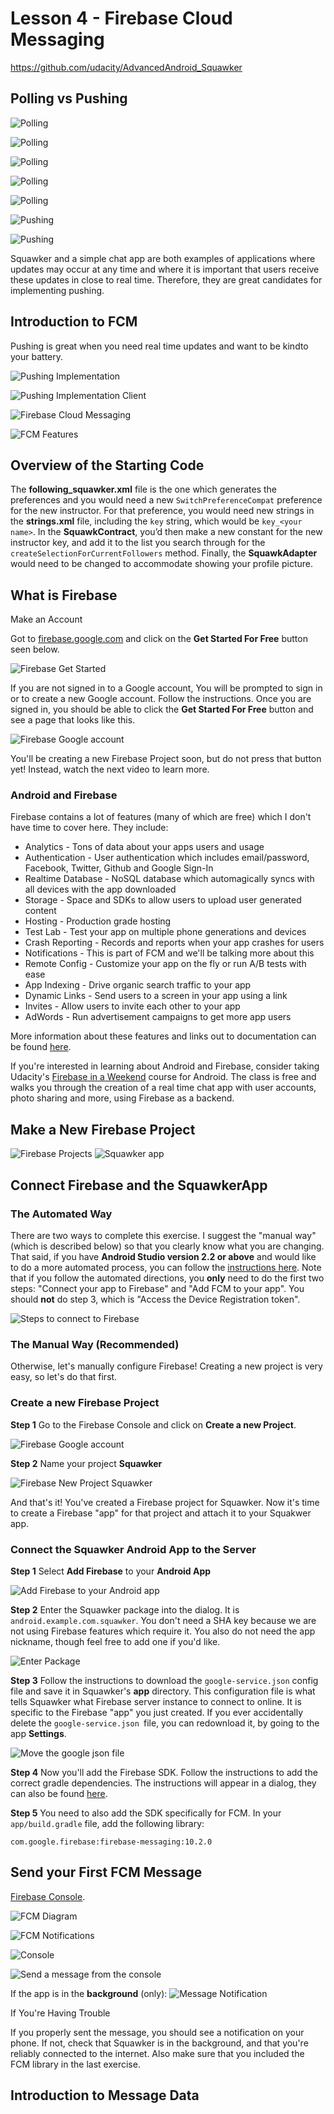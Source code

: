 # Lesson 4 - Firebase Cloud Messaging

https://github.com/udacity/AdvancedAndroid_Squawker
## Polling vs Pushing
![](lesson_4_3_polling_1.png "Polling")

![](lesson_4_3_polling_2.png "Polling")

![](lesson_4_3_polling_3.png "Polling")

![](lesson_4_3_polling_4.png "Polling")

![](lesson_4_3_polling_5.png "Polling")

![](lesson_4_3_pushing_1.png "Pushing")

![](lesson_4_3_pushing_2.png "Pushing")

Squawker and a simple chat app are both examples of applications where updates may occur at any time and where it is important that users receive these updates in close to real time. Therefore, they are great candidates for implementing pushing.

## Introduction to FCM

Pushing is great when you need real time updates and want to be kindto your battery. 

![](lesson_4_4_pushing_implementation.png "Pushing Implementation")

![](lesson_4_4_implementation_client.png "Pushing Implementation Client")

![](lesson_4_4_fcm.png "Firebase Cloud Messaging")

![](lesson_4_4_fcm_features.png "FCM Features")

## Overview of the Starting Code

The **following_squawker.xml** file is the one which generates the preferences and you would need a new `SwitchPreferenceCompat` preference for the new instructor. For that preference, you would need new strings in the **strings.xml** file, including the `key` string, which would be `key_<your name>`. In the **SquawkContract**, you’d then make a new constant for the new instructor key, and add it to the list you search through for the `createSelectionForCurrentFollowers` method. Finally, the **SquawkAdapter** would need to be changed to accommodate showing your profile picture.

## What is Firebase

Make an Account

Got to [firebase.google.com](https://firebase.google.com/) and click on the **Get Started For Free** button seen below.

![](firebasegetstarted.png "Firebase Get Started")

If you are not signed in to a Google account, You will be prompted to sign in or to create a new Google account. Follow the instructions. Once you are signed in, you should be able to click the **Get Started For Free** button and see a page that looks like this.

![](firebasewelcom.png "Firebase Google account") 

You'll be creating a new Firebase Project soon, but do not press that button yet! Instead, watch the next video to learn more.

### Android and Firebase

Firebase contains a lot of features (many of which are free) which I don't have time to cover here. They include:

- Analytics - Tons of data about your apps users and usage
- Authentication - User authentication which includes email/password, Facebook, Twitter, Github and Google Sign-In
- Realtime Database - NoSQL database which automagically syncs with all devices with the app downloaded
- Storage - Space and SDKs to allow users to upload user generated content
- Hosting - Production grade hosting
- Test Lab - Test your app on multiple phone generations and devices
- Crash Reporting - Records and reports when your app crashes for users
- Notifications - This is part of FCM and we'll be talking more about this
- Remote Config - Customize your app on the fly or run A/B tests with ease
- App Indexing - Drive organic search traffic to your app
- Dynamic Links - Send users to a screen in your app using a link
- Invites - Allow users to invite each other to your app
- AdWords - Run advertisement campaigns to get more app users

More information about these features and links out to documentation can be found [here](https://firebase.google.com/products/).

If you're interested in learning about Android and Firebase, consider taking Udacity's [Firebase in a Weekend](https://eu.udacity.com/course/firebase-in-a-weekend-by-google-android--ud0352) course for Android. The class is free and walks you through the creation of a real time chat app with user accounts, photo sharing and more, using Firebase as a backend.

## Make a New Firebase Project

![](lesson_4_8_firebase_projects.png "Firebase Projects")
![](lesson_4_8_firebase_squawker.png "Squawker app")

## Connect Firebase and the SquawkerApp

### The Automated Way

There are two ways to complete this exercise. I suggest the "manual way" (which is described below) so that you clearly know what you are changing. That said, if you have **Android Studio version 2.2 or above** and would like to do a more automated process, you can follow the [instructions here](https://firebase.google.com/docs/android/setup#use_the_firebase_assistant). Note that if you follow the automated directions, you **only** need to do the first two steps: "Connect your app to Firebase" and "Add FCM to your app". You should **not** do step 3, which is "Access the Device Registration token".

![](firebaseconnectsteps.png "Steps to connect to Firebase")

### The Manual Way (Recommended)

Otherwise, let's manually configure Firebase! Creating a new project is very easy, so let's do that first.

### Create a new Firebase Project

**Step 1** Go to the Firebase Console and click on **Create a new Project**.

![](firebasewelcom.png "Firebase Google account") 

**Step 2** Name your project **Squawker**

![](createsquawker.png "Firebase New Project Squawker")

And that's it! You've created a Firebase project for Squawker. Now it's time to create a Firebase "app" for that project and attach it to your Squakwer app.

### Connect the Squawker Android App to the Server

**Step 1** Select **Add Firebase** to your **Android App**

![](selectandroidapp.png "Add Firebase to your Android app")

**Step 2** Enter the Squawker package into the dialog. It is `android.example.com.squawker`. You don't need a SHA key because we are not using Firebase features which require it. You also do not need the app nickname, though feel free to add one if you'd like.

![](enterpackage.png "Enter Package")

**Step 3** Follow the instructions to download the `google-service.json` config file and save it in Squawker's **app** directory. This configuration file is what tells Squawker what Firebase server instance to connect to online. It is specific to the Firebase "app" you just created. If you ever accidentally delete the `google-service.json `file, you can redownload it, by going to the app **Settings**.

![](movegooglejson.png "Move the google json file")

**Step 4** Now you'll add the Firebase SDK. Follow the instructions to add the correct gradle dependencies. The instructions will appear in a dialog, they can also be found [here](https://firebase.google.com/docs/android/setup#manually_add_firebase).

**Step 5** You need to also add the SDK specifically for FCM. In your `app/build.gradle` file, add the following library:

```com.google.firebase:firebase-messaging:10.2.0```

## Send your First FCM Message
[Firebase Console](https://console.firebase.google.com/).

![](lesson_4_10_fcm_diagram.png "FCM Diagram")

![](lesson_4_10_notifications.png "FCM Notifications")

![](lesson_4_10_menu_console.png "Console")

![](lesson_4_10_send_message.png "Send a message from the console")

If the app is in the **background** (only):
![](lesson_4_10_message_notification.png "Message Notification")

If You're Having Trouble

If you properly sent the message, you should see a notification on your phone. If not, check that Squawker is in the background, and that you're reliably connected to the internet. Also make sure that you included the FCM library in the last exercise.

## Introduction to Message Data



